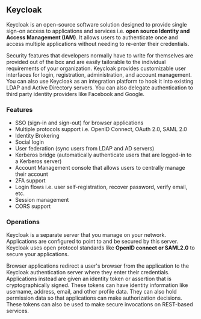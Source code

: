## Keycloak

Keycloak is an open-source software solution designed to provide single sign-on access to applications and services i.e. **open source Identity and Access Management (IAM)**. It allows users to authenticate once and access multiple applications without needing to re-enter their credentials.

Security features that developers normally have to write for themselves are provided out of the box and are easily tailorable to the individual requirements of your organization. Keycloak provides customizable user interfaces for login, registration, administration, and account management. You can also use Keycloak as an integration platform to hook it into existing LDAP and Active Directory servers. You can also delegate authentication to third party identity providers like Facebook and Google.

### Features

- SSO (sign-in and sign-out) for browser applications
- Multiple protocols support i.e. OpenID Connect, OAuth 2.0, SAML 2.0
- Identity Brokering
- Social login
- User federation (sync users from LDAP and AD servers)
- Kerberos bridge (automatically authenticate users that are logged-in to a Kerberos server)
- Account Management console that allows users to centrally manage their account
- 2FA support
- Login flows i.e. user self-registration, recover password, verify email, etc.
- Session management
- CORS support

### Operations

Keycloak is a separate server that you manage on your network. Applications are configured to point to and be secured by this server. Keycloak uses open protocol standards like **OpenID connect or SAML2.0** to secure your applications.

Browser applications redirect a user's browser from the application to the Keycloak authentication server where they enter their credentials. Applications instead are given an identity token or assertion that is cryptographically signed. These tokens can have identity information like username, address, email, and other profile data. They can also hold permission data so that applications can make authorization decisions. These tokens can also be used to make secure invocations on REST-based services.
